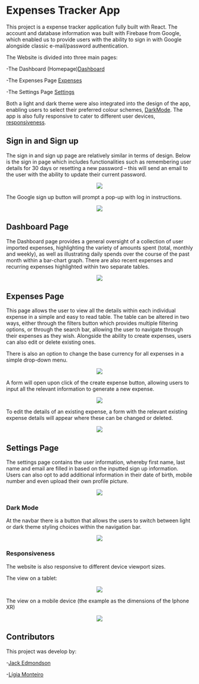 # Expenses Tracker App

This project is a expense tracker application fully built with React. The account and database information was built with Firebase from Google, which enabled us to provide users with the ability to sign in with Google alongside classic e-mail/password authentication.

The Website is divided into three main pages:

-The Dashboard (Homepage)[Dashboard](#dashboard-page)

-The Expenses Page [Expenses](#expenses-page)

-The Settings Page [Settings](#settings-page)

Both a light and dark theme were also integrated into the design of the app, enabling users to select their preferred colour schemes, [DarkMode](#dark-mode). The app is also fully responsive to cater to different user devices, [responsiveness](#responsiveness).

## Sign in and Sign up

The sign in and sign up page are relatively similar in terms of design. Below is the sign in page which includes functionalities such as remembering user details for 30 days or resetting a new password – this will send an email to the user with the ability to update their current password.

<p align="center">
  <img src="./imagesPresentation/SignPage.png" align="center"/>
</p>

The Google sign up button will prompt a pop-up with log in instructions.

<p align="center">
  <img src="./imagesPresentation/PopupGoogle.png" align="center"/>
</p>

## Dashboard Page

The Dashboard page provides a general oversight of a collection of user imported expenses, highlighting the variety of amounts spent (total, monthly and weekly), as well as illustrating daily spends over the course of the past month within a bar-chart graph. There are also recent expenses and recurring expenses highlighted within two separate tables.

<p align="center">
  <img src="./imagesPresentation/Dashboard.png" align="center"/>
</p>

## Expenses Page

This page allows the user to view all the details within each individual expense in a simple and easy to read table.
The table can be altered in two ways, either through the filters button which provides multiple filtering options, or through the search bar, allowing the user to navigate through their expenses as they wish.
Alongside the ability to create expenses, users can also edit or delete existing ones.

There is also an option to change the base currency for all expenses in a simple drop-down menu.

<p align="center">
  <img src="./imagesPresentation/Expenses.png" align="center"/>
</p>

A form will open upon click of the create expense button, allowing users to input all the relevant information to generate a new expense.

<p align="center">
  <img src="./imagesPresentation/CreateExpense.png" align="center"/>
</p>

To edit the details of an existing expense, a form with the relevant existing expense details will appear where these can be changed or deleted.

<p align="center">
  <img src="./imagesPresentation/EditExpenses.png" align="center"/>
</p>

## Settings Page

The settings page contains the user information, whereby first name, last name and email are filled in based on the inputted sign up information. Users can also opt to add additional information in their date of birth, mobile number and even upload their own profile picture.

<p align="center">
  <img src="./imagesPresentation/Settings.png" align="center"/>
</p>

### Dark Mode

At the navbar there is a button that allows the users to switch between light or dark theme styling choices within the navigation bar.

<p align="center">
  <img src="./imagesPresentation/darkMode.png" align="center"/>
</p>

### Responsiveness

The website is also responsive to different device viewport sizes.

The view on a tablet:

<p align="center">
  <img src="./imagesPresentation/tablet.png" align="center"/>
</p>

The view on a mobile device (the example as the dimensions of the Iphone XR)

<p align="center">
  <img src="./imagesPresentation/iphoneXR.png" align="center"/>
</p>

## Contributors

This project was develop by:

-[Jack Edmondson](https://github.com/Edmndsn)

-[Lígia Monteiro](https://github.com/IamGrootie)
